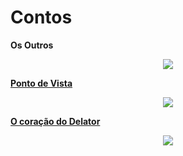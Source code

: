 # Contos


**Os Outros**

<div align="center">
<a href= "https://github.com/rnr27/Contos/blob/main/Os%20Outros">
<img src="https://user-images.githubusercontent.com/100056877/216869182-14800c7e-b18d-4a3a-998a-c2c34be7bc4b.jpg"/>
 </div>


 
 **Ponto de Vista**

<div align="center">
<a href= "https://github.com/rnr27/Contos/blob/main/Ponto%20de%20Vista">
<img src="https://user-images.githubusercontent.com/100056877/216869860-52b4cf8a-9c34-4101-b5f1-8f9ab3e52387.png"/>
 </div>


 
 **O coração do Delator**

<div align="center">
<a href= "https://github.com/rnr27/Contos/blob/main/O%20Cora%C3%A7%C3%A3o%20do%20Delator">
<img src="https://user-images.githubusercontent.com/100056877/216869853-6281ef0c-3202-4e05-b2a8-c2edc876d47f.png"/>
 </div>
